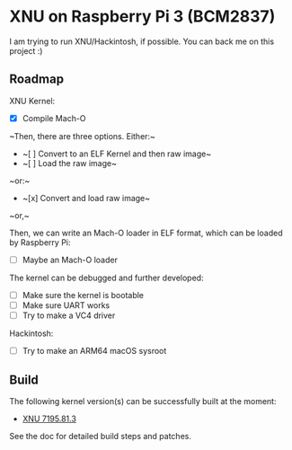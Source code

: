 # XNU on Raspberry Pi 3 (BCM2837)

I am trying to run XNU/Hackintosh, if possible. You can back me on this project :)

## Roadmap

XNU Kernel:

- [x] Compile Mach-O

~Then, there are three options. Either:~

- ~[ ] Convert to an ELF Kernel and then raw image~
- ~[ ] Load the raw image~

~or:~

- ~[x] Convert and load raw image~

~or,~

Then, we can write an Mach-O loader in ELF format, which can be loaded by Raspberry Pi:

- [ ] Maybe an Mach-O loader

The kernel can be debugged and further developed:

- [ ] Make sure the kernel is bootable
- [ ] Make sure UART works
- [ ] Try to make a VC4 driver

Hackintosh:

- [ ] Try to make an ARM64 macOS sysroot

## Build

The following kernel version(s) can be successfully built at the moment:

- [XNU 7195.81.3](Build/XNU-7195.81.3.md)

See the doc for detailed build steps and patches.

